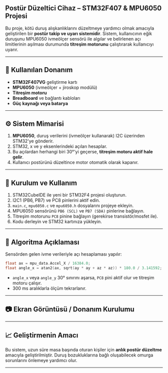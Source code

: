 ## **Postür Düzeltici Cihaz – STM32F407 & MPU6050 Projesi**

Bu proje, kötü duruş alışkanlıklarını düzeltmeye yardımcı olmak amacıyla geliştirilen bir **postür takip ve uyarı sistemidir**. Sistem, kullanıcının eğik duruşunu MPU6050 ivmeölçer sensörü ile algılar ve belirlenen açı limitlerinin aşılması durumunda **titreşim motorunu** çalıştırarak kullanıcıyı uyarır.

---

## 💪 Kullanılan Donanım

* **STM32F407VG** geliştirme kartı
* **MPU6050** (ivmeölçer + jiroskop modülü)
* **Titreşim motoru**
* **Breadboard** ve bağlantı kabloları
* **Güç kaynağı veya batarya**

---

## ⚙️ Sistem Mimarisi

1. **MPU6050**, duruş verilerini (ivmeölçer kullanarak) I2C üzerinden STM32'ye gönderir.
2. STM32, x ve y eksenlerindeki açıları hesaplar.
3. Bu açılardan herhangi biri 30°’yi geçerse, **titreşim motoru aktif hale gelir**.
4. Kullanıcı postürünü düzeltince motor otomatik olarak kapanır.

---

## 🔧 Kurulum ve Kullanım

1. STM32CubeIDE ile yeni bir STM32F4 projesi oluşturun.
2. I2C1 (PB6, PB7) ve PC8 pinlerini aktif edin.
3. `main.c`, `mpu6050.c` ve `mpu6050.h` dosyalarını projeye ekleyin.
4. MPU6050 sensörünü `PB6 (SCL)` ve `PB7 (SDA)` pinlerine bağlayın.
5. Titreşim motorunu `PC8` pinine bağlayın (gerekirse transistör/mosfet ile).
6. Kodu derleyin ve STM32 kartınıza yükleyin.

---

## 🧠 Algoritma Açıklaması

Sensörden gelen ivme verileriyle açı hesaplaması yapılır:

```c
float ax = mpu_data.Accel_X / 16384.0;
float angle_x = atan2(ax, sqrt(ay * ay + az * az)) * 180.0 / 3.141592;
```

* `angle_x` veya `angle_y` 30° sınırını aşarsa, `PC8` pini aktif olur ve titreşim motoru çalışır.
* 300 ms aralıklarla ölçüm tekrarlanır.

---

## 📷 Ekran Görüntüsü / Donanım Kurulumu

---

## 📈 Geliştirmenin Amacı

Bu sistem, uzun süre masa başında oturan kişiler için **anlık postür düzeltme** amacıyla geliştirilmiştir. Duruş bozukluklarına bağlı oluşabilecek omurga sorunlarını önlemeye yardımcı olur.

---
